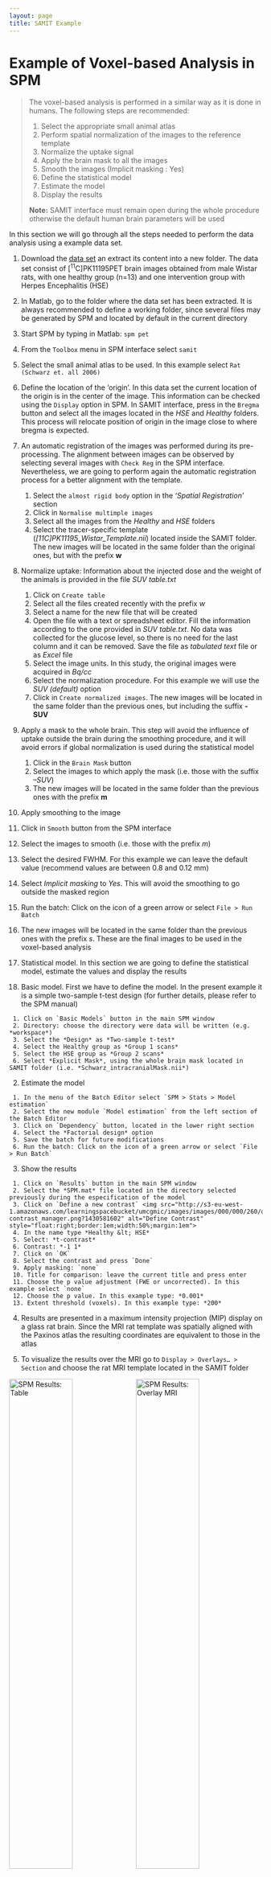 ```yaml
---
layout: page
title: SAMIT Example
---
```

# Example of Voxel-based Analysis in SPM

>The voxel-based analysis is performed in a similar way as it is done in humans. The following steps are recommended:
>
>1. Select the appropriate small animal atlas
>2. Perform spatial normalization of the images to the reference template
>3. Normalize the uptake signal
>4. Apply the brain mask to all the images
>5. Smooth the images (Implicit masking : Yes)
>6. Define the statistical model
>7. Estimate the model
>8. Display the results
>
>**Note:** SAMIT interface must remain open during the whole procedure otherwise the default human brain parameters will be used

In this section we will go through all the steps needed to perform the data analysis using a example data set.

1. Download the [data set](https://unishare.nl/index.php/s/FzuLHourQU79aS1) an extract its content into a new folder. The data set consist of [<sup>11</sup>C]PK11195PET brain images obtained from male Wistar rats, with one healthy group (n=13) and one intervention group with Herpes Encephalitis (HSE)

2. In Matlab, go to the folder where the data set has been extracted. It is always recommended to define a working folder, since several files may be generated by SPM and located by default in the current directory

3. Start SPM by typing in Matlab: `spm pet`

4. From the `Toolbox` menu in SPM interface select `samit`

5. Select the small animal atlas to be used. In this example select `Rat (Schwarz et. all 2006)`

6. Define the location of the ‘origin’. In this data set the current location of the origin is in the center of the image. This information can be checked using the `Display` option in SPM. In SAMIT interface, press in the `Bregma` button and select all the images located in the *HSE* and *Healthy* folders. This process will relocate position of origin in the image close to where bregma is expected.

7. An automatic registration of the images was performed during its pre-processing. The alignment between images can be observed by selecting several images with `Check Reg` in the SPM interface. Nevertheless, we are going to perform again the automatic registration process for a better alignment with the template.

   1. Select the `almost rigid body` option in the *‘Spatial Registration’* section
   2. Click in `Normalise multimple images`
   3. Select all the images from the *Healthy* and *HSE* folders
   4. Select the tracer-specific template (*[11C]PK11195_Wistar_Template.nii*) located inside the SAMIT folder. The new images will be located in the same folder than the original ones, but with the prefix **w**

8. Normalize uptake: Information about the injected dose and the weight of the animals is provided in the file *SUV table.txt*
  
   1. Click on `Create table`
   2. Select all the files created recently with the prefix *w*
   3. Select a name for the new file that will be created
   4. Open the file with a text or spreadsheet editor. Fill the information according to the one provided in *SUV table.txt*. No data was collected for the glucose level, so there is no need for the last column and it can be removed. Save the file as *tabulated text* file or as *Excel* file
   5. Select the image units. In this study, the original images were acquired in *Bq/cc*
   6. Select the normalization procedure. For this example we will use the *SUV (default)* option
   7. Click in `Create normalized images`. The new images will be located in the same folder than the previous ones, but including the suffix **-SUV**

9. Apply a mask to the whole brain. This step will avoid the influence of uptake outside the brain during the smoothing procedure, and it will avoid errors if global normalization is used during the statistical model
  
   1. Click in the `Brain Mask` button
   2. Select the images to which apply the mask (i.e. those with the suffix *–SUV*)
   3. The new images will be located in the same folder than the previous ones with the prefix **m**

10. Apply smoothing to the image
  
   1. Click in `Smooth` button from the SPM interface
   2. Select the images to smooth (i.e. those with the prefix *m*)
   3. Select the desired FWHM. For this example we can leave the default value (recommend values are between 0.8 and 0.12 mm)
   4. Select *Implicit masking* to *Yes*. This will avoid the smoothing to go outside the masked region
   5. Run the batch: Click on the icon of a green arrow or select `File > Run Batch`
   6. The new images will be located in the same folder than the previous ones with the prefix *s*. These are the final images to be used in the voxel-based analysis

11. Statistical model. In this section we are going to define the statistical model, estimate the values and display the results
  
   1. Basic model. First we have to define the model. In the present example it is a simple two-sample t-test design (for further details, please refer to the SPM manual)
 
     1. Click on `Basic Models` button in the main SPM window
     2. Directory: choose the directory were data will be written (e.g. *workspace*)
     3. Select the *Design* as *Two-sample t-test*
     4. Select the Healthy group as *Group 1 scans*
     5. Select the HSE group as *Group 2 scans*
     6. Select *Explicit Mask*, using the whole brain mask located in SAMIT folder (i.e. *Schwarz_intracranialMask.nii*)
   
   2. Estimate the model

     1. In the menu of the Batch Editor select `SPM > Stats > Model estimation`
     2. Select the new module `Model estimation` from the left section of the Batch Editor
     3. Click on `Dependency` button, located in the lower right section
     4. Select the *Factorial design* option
     5. Save the batch for future modifications
     6. Run the batch: Click on the icon of a green arrow or select `File > Run Batch`
 
   3. Show the results
    
     1. Click on `Results` button in the main SPM window
     2. Select the *SPM.mat* file located in the directory selected previously during the especification of the model
     3. Click on `Define a new contrast` <img src="http://s3-eu-west-1.amazonaws.com/learningspacebucket/umcgmic/images/images/000/000/260/original/spm-contrast_manager.png?1430581602" alt="Define Contrast" style="float:right;border:1em;width:50%;margin:1em">
     4. In the name type *Healthy &lt; HSE*
     5. Select: *t-contrast*
     6. Contrast: *-1 1*
     7. Click on `OK`
     8.	Select the contrast and press `Done`
     9. Apply masking: `none`
     10. Title for comparison: leave the current title and press enter
     11. Choose the p value adjustment (FWE or uncorrected). In this example select `none`
     12. Choose the p value. In this example type: *0.001*
     13. Extent threshold (voxels). In this example type: *200*
 
   4. Results are presented in a maximum intensity projection (MIP) display on a glass rat brain. Since the MRI rat template was spatially aligned with the Paxinos atlas the resulting coordinates are equivalent to those in the atlas
 
   5. To visualize the results over the MRI  go to `Display > Overlays… > Section` and choose the rat MRI template located in the SAMIT folder
  
<img src="http://s3-eu-west-1.amazonaws.com/learningspacebucket/umcgmic/images/images/000/000/261/original/samit-results1.png?1430581720" alt="SPM Results: Table" style="width:50%;float:left">

<img src="http://s3-eu-west-1.amazonaws.com/learningspacebucket/umcgmic/images/images/000/000/263/original/samit-results2.png?1430581911" alt="SPM Results: Overlay MRI" style="width:50%;float:right">

